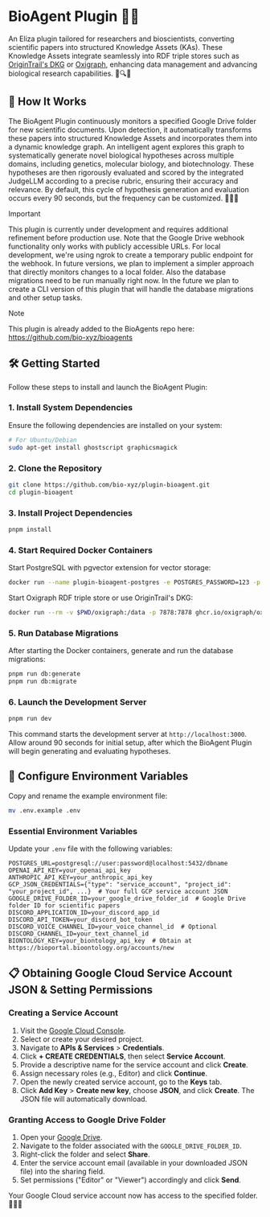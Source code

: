 # BioAgent Plugin 🤖🧬

An Eliza plugin tailored for researchers and bioscientists, converting scientific papers into structured Knowledge Assets (KAs). These Knowledge Assets integrate seamlessly into RDF triple stores such as [OriginTrail's DKG](https://origintrail.io/technology/decentralized-knowledge-graph) or [Oxigraph](https://github.com/oxigraph/oxigraph), enhancing data management and advancing biological research capabilities. 📄🔍🌐

## 🚀 How It Works

The BioAgent Plugin continuously monitors a specified Google Drive folder for new scientific documents. Upon detection, it automatically transforms these papers into structured Knowledge Assets and incorporates them into a dynamic knowledge graph. An intelligent agent explores this graph to systematically generate novel biological hypotheses across multiple domains, including genetics, molecular biology, and biotechnology. These hypotheses are then rigorously evaluated and scored by the integrated JudgeLLM according to a precise rubric, ensuring their accuracy and relevance. By default, this cycle of hypothesis generation and evaluation occurs every 90 seconds, but the frequency can be customized. 🔄🤖✨

> [!IMPORTANT]
> This plugin is currently under development and requires additional refinement before production use. Note that the Google Drive webhook functionality only works with publicly accessible URLs. For local development, we're using ngrok to create a temporary public endpoint for the webhook. In future versions, we plan to implement a simpler approach that directly monitors changes to a local folder.
> Also the database migrations need to be run manually right now. In the future we plan to create a CLI version of this plugin that will handle the database migrations and other setup tasks.

> [!NOTE]
> This plugin is already added to the BioAgents repo here: https://github.com/bio-xyz/bioagents

## 🛠 Getting Started

Follow these steps to install and launch the BioAgent Plugin:

### 1. Install System Dependencies

Ensure the following dependencies are installed on your system:

```bash
# For Ubuntu/Debian
sudo apt-get install ghostscript graphicsmagick
```

### 2. Clone the Repository

```bash
git clone https://github.com/bio-xyz/plugin-bioagent.git
cd plugin-bioagent
```

### 3. Install Project Dependencies

```bash
pnpm install
```

### 4. Start Required Docker Containers

Start PostgreSQL with pgvector extension for vector storage:

```bash
docker run --name plugin-bioagent-postgres -e POSTGRES_PASSWORD=123 -p 5432:5432 -d pgvector/pgvector:pg17
```

Start Oxigraph RDF triple store or use OriginTrail's DKG:

```bash
docker run --rm -v $PWD/oxigraph:/data -p 7878:7878 ghcr.io/oxigraph/oxigraph serve --location /data --bind 0.0.0.0:7878
```

### 5. Run Database Migrations

After starting the Docker containers, generate and run the database migrations:

```bash
pnpm run db:generate
pnpm run db:migrate
```

### 6. Launch the Development Server

```bash
pnpm run dev
```

This command starts the development server at `http://localhost:3000`. Allow around 90 seconds for initial setup, after which the BioAgent Plugin will begin generating and evaluating hypotheses.

## 🔧 Configure Environment Variables

Copy and rename the example environment file:

```bash
mv .env.example .env
```

### Essential Environment Variables

Update your `.env` file with the following variables:

```env
POSTGRES_URL=postgresql://user:password@localhost:5432/dbname
OPENAI_API_KEY=your_openai_api_key
ANTHROPIC_API_KEY=your_anthropic_api_key
GCP_JSON_CREDENTIALS={"type": "service_account", "project_id": "your_project_id", ...}  # Your full GCP service account JSON
GOOGLE_DRIVE_FOLDER_ID=your_google_drive_folder_id  # Google Drive folder ID for scientific papers
DISCORD_APPLICATION_ID=your_discord_app_id
DISCORD_API_TOKEN=your_discord_bot_token
DISCORD_VOICE_CHANNEL_ID=your_voice_channel_id  # Optional
DISCORD_CHANNEL_ID=your_text_channel_id
BIONTOLOGY_KEY=your_biontology_api_key  # Obtain at https://bioportal.bioontology.org/accounts/new
```

## 📋 Obtaining Google Cloud Service Account JSON & Setting Permissions

### Creating a Service Account

1. Visit the [Google Cloud Console](https://console.cloud.google.com/).
2. Select or create your desired project.
3. Navigate to **APIs & Services** > **Credentials**.
4. Click **+ CREATE CREDENTIALS**, then select **Service Account**.
5. Provide a descriptive name for the service account and click **Create**.
6. Assign necessary roles (e.g., Editor) and click **Continue**.
7. Open the newly created service account, go to the **Keys** tab.
8. Click **Add Key** > **Create new key**, choose **JSON**, and click **Create**. The JSON file will automatically download.

### Granting Access to Google Drive Folder

1. Open your [Google Drive](https://drive.google.com/).
2. Navigate to the folder associated with the `GOOGLE_DRIVE_FOLDER_ID`.
3. Right-click the folder and select **Share**.
4. Enter the service account email (available in your downloaded JSON file) into the sharing field.
5. Set permissions ("Editor" or "Viewer") accordingly and click **Send**.

Your Google Cloud service account now has access to the specified folder. 📁🔑✅
